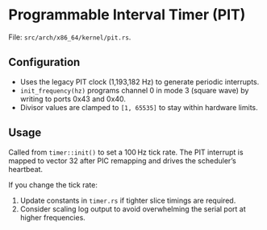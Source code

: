 # Programmable Interval Timer (PIT)

File: `src/arch/x86_64/kernel/pit.rs`.

## Configuration

- Uses the legacy PIT clock (1,193,182 Hz) to generate periodic interrupts.
- `init_frequency(hz)` programs channel 0 in mode 3 (square wave) by writing to ports 0x43 and 0x40.
- Divisor values are clamped to `[1, 65535]` to stay within hardware limits.

## Usage

Called from `timer::init()` to set a 100 Hz tick rate. The PIT interrupt is mapped to vector 32 after PIC remapping and drives the scheduler’s heartbeat.

If you change the tick rate:

1. Update constants in `timer.rs` if tighter slice timings are required.
2. Consider scaling log output to avoid overwhelming the serial port at higher frequencies.
